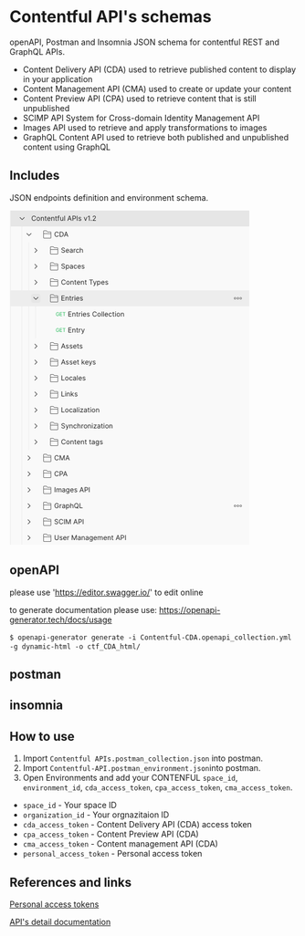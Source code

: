 # Contentful API's schemas
openAPI, Postman and Insomnia JSON schema for contentful REST and GraphQL APIs.

* Content Delivery API (CDA) used to retrieve published content to display in your application
* Content Management API (CMA) used to create or update your content
* Content Preview API (CPA) used to retrieve content that is still unpublished
* SCIMP API System for Cross-domain Identity Management API
* Images API used to retrieve and apply transformations to images
* GraphQL Content API used to retrieve both published and unpublished content using GraphQL

## Includes

JSON endpoints definition and environment schema.

![screenshot](screenshot.png)

## openAPI
please use 'https://editor.swagger.io/' to edit online

to generate documentation please use: 
https://openapi-generator.tech/docs/usage

```
$ openapi-generator generate -i Contentful-CDA.openapi_collection.yml -g dynamic-html -o ctf_CDA_html/
```
## postman

## insomnia

## How to use
1. Import `Contentful APIs.postman_collection.json` into postman.
2. Import `Contentful-API.postman_environment.json`into postman.
3. Open Environments and add your CONTENFUL `space_id`, `environment_id`, `cda_access_token`, `cpa_access_token`, `cma_access_token`.

* `space_id` - Your space ID
* `organization_id` - Your orgnazitaion ID
* `cda_access_token` - Content Delivery API (CDA) access token
* `cpa_access_token` - Content Preview API (CDA)
* `cma_access_token` - Content management API (CDA)
* `personal_access_token` - Personal access token

## References and links

[Personal access tokens](https://www.contentful.com/help/personal-access-tokens/)

[API's detail documentation](https://www.contentful.com/developers/docs/references/)

